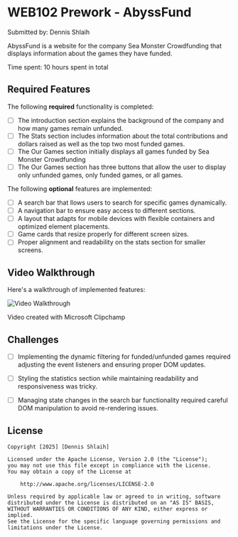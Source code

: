 # WEB102 Prework - AbyssFund

Submitted by: Dennis Shlaih

AbyssFund is a website for the company Sea Monster Crowdfunding that displays information about the games they have funded.

Time spent: 10 hours spent in total

## Required Features

The following **required** functionality is completed:

* [ ] The introduction section explains the background of the company and how many games remain unfunded.
* [ ] The Stats section includes information about the total contributions and dollars raised as well as the top two most funded games.
* [ ] The Our Games section initially displays all games funded by Sea Monster Crowdfunding
* [ ] The Our Games section has three buttons that allow the user to display only unfunded games, only funded games, or all games.

The following **optional** features are implemented:

* [ ] A search bar that llows users to search for specific games dynamically.
* [ ] A navigation bar to ensure easy access to different sections.
* [ ] A layout that adapts for mobile devices with flexible containers and optimized element placements.
* [ ] Game cards that resize properly for different screen sizes.
* [ ] Proper alignment and readability on the stats section for smaller screens.

## Video Walkthrough

Here's a walkthrough of implemented features:

<img src='https://streamable.com/fu1pka?src=player-page-share' title='Video Walkthrough' width='' alt='Video Walkthrough' />

Video created with Microsoft Clipchamp

## Challenges

* [ ] Implementing the dynamic filtering for funded/unfunded games required adjusting the event listeners and ensuring proper DOM updates.

* [ ] Styling the statistics section while maintaining readability and responsiveness was tricky.

* [ ] Managing state changes in the search bar functionality required careful DOM manipulation to avoid re-rendering issues.

## License

    Copyright [2025] [Dennis Shlaih]

    Licensed under the Apache License, Version 2.0 (the "License");
    you may not use this file except in compliance with the License.
    You may obtain a copy of the License at

        http://www.apache.org/licenses/LICENSE-2.0

    Unless required by applicable law or agreed to in writing, software
    distributed under the License is distributed on an "AS IS" BASIS,
    WITHOUT WARRANTIES OR CONDITIONS OF ANY KIND, either express or implied.
    See the License for the specific language governing permissions and
    limitations under the License.

